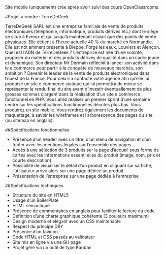 Site mobile (uniquement) crée après avoir suivi des cours OpenClassrooms.

#Projet à rendre : TerreDeGeek

TerreDeGeek SARL est une entreprise familiale de vente de produits électroniques (téléphonie, informatique, produits dérivés etc.) dont le siège se situe à Evreux et qui jusqu’à maintenant n’avait que des points de vente physiques. 
Elle détient à l’heure actuelle 40 % du marché en Normandie.
Elle est not amment présente à Dieppe, Forge les eaux, Louviers et Alençon.
Quel est l’ADN de TerreDeGeek ? 
L’entreprise est née d’une volonté, proposer du matériel et des produits dérivés de qualité dans un cadre jeune et dynamique.
Son directeur Mr Dermain réfléchit à lancer son activité dans le e commerce pour partir à la conquête de nouveaux marchés, son ambition ? Devenir le leader de la vente de produits électroniques dans l’ouest de la France.
Pour cela il a contacté votre agence afin qu’elle lui produise un site e commerce statique qui lui permettra de mieux se représenter le rendu final du site avant d’investir éventuellement de plus grosses sommes d’argent dans la réalisation d’un site e commerce fonctionnel en PHP.
Vous allez réaliser un premier sprint d’une semaine centré sur les spécifications fonctionnelles décrites plus bas. Vous produirez un site mobile. Vous rendrez également les documents de maquettage, à savoir les wireframes et l’arborescence des pages du site (ou sitemap en anglais).

##Spécifications fonctionnelles
- Présence d’un header avec un titre, d’un menu de navigation et d’un footer avec les mentions légales sur l’ensemble des pages
- Accès à une sélection de 3 produits sur la page d’accueil sous forme de cartes avec les informations essenti elles du produit (image, nom, prix et courte description)
- Possibilité de visualiser le détail d’un produit en cliquant sur sa fiche, l’utilisateur arrive alors sur une page dédiée au produit
- Présentation de l’entreprise sur une page dédiée à l’entreprise

##Spécifications techniques
- Structure du site en HTML5
- Usage d’un BoilerPlate
- HTML sémantique
- Présence de commentaires en anglais pour faciliter la lecture du code
- Définition d’une charte graphique cohérente (3 couleurs maximum)
- Design moderne et élégant avec un CSS maintenable
- Respect du principe DRY
- Présence d’un favicon
- Code HTML et CSS passés au validateur
- Site mis en ligne via une GH page
- Projet géré via un outil de type Kanban



